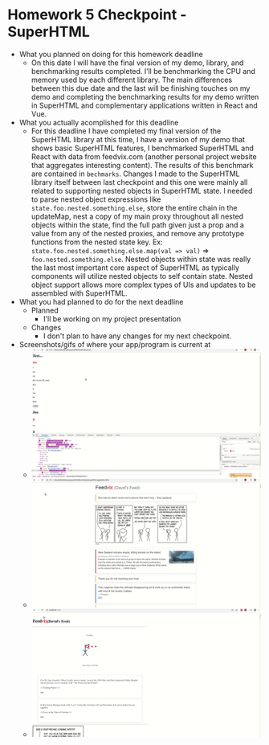 # Homework 5 Checkpoint - SuperHTML

- What you planned on doing for this homework deadline
  - On this date I will have the final version of my demo, library, and benchmarking results completed. I’ll be benchmarking the CPU and memory used by each different library. The main differences between this due date and the last will be finishing touches on my demo and completing the benchmarking results for my demo written in SuperHTML and complementary applications written in React and Vue. 
- What you actually acomplished for this deadline
  - For this deadline I have completed my final version of the SuperHTML library at this time, I have a version of my demo that shows basic SuperHTML features, I benchmarked SuperHTML and React with data from feedvix.com (another personal project website that aggregates interesting content). The results of this benchmark are contained in `bechmarks`. Changes I made to the SuperHTML library itself between last checkpoint and this one were mainly all related to supporting nested objects in SuperHTML state. I needed to parse nested object expressions like `state.foo.nested.something.else`, store the entire chain in the updateMap, nest a copy of my main proxy throughout all nested objects within the state, find the full path given just a prop and a value from any of the nested proxies, and remove any prototype functions from the nested state key. Ex: `state.foo.nested.something.else.map(val => val)` => `foo.nested.something.else`. Nested objects within state was really the last most important core aspect of SuperHTML as typically components will utilize nested objects to self contain state. Nested object support allows more complex types of UIs and updates to be assembled with SuperHTML. 
- What you had planned to do for the next deadline
  - Planned
    - I'll be working on my project presentation
  - Changes
    - I don't plan to have any changes for my next checkpoint. 
- Screenshots/gifs of where your app/program is current at
  - ![Final Project Demo](../images/superhtml-homework5-demo.gif)
  - ![SuperHTML Benchmark](../images/superhtml-finalproject-superhtml-benchmark.gif)
  - ![React Benchmark](../images/superhtml-finalproject-react-benchmark.gif)
